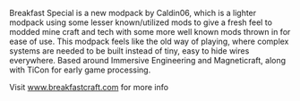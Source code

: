 Breakfast Special is a new modpack by Caldin06, which is a lighter modpack using some lesser known/utilized mods to give a fresh feel to modded mine craft and tech with some more well known mods thrown in for ease of use.  This modpack feels like the old way of playing, where complex systems are needed to be built instead of tiny, easy to hide wires everywhere.  Based around Immersive Engineering and Magneticraft, along with TiCon for early game processing.

Visit www.breakfastcraft.com for more info
